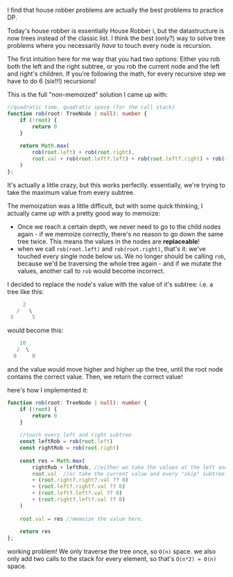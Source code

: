 I find that house robber problems are actually the best problems to practice DP. 

Today's house robber is essentially House Robber i, but the datastructure is now trees instead of the classic list. I think the best (only?) way to solve tree problems where you necessarily *have* to touch every node is recursion.

The first intuition here for me way that you had two options: Either you rob both the left and the right subtree, or you rob the current node and the left and right's children. If you're following the math, for every recursive step we have to do 6 (six!!!) recursions! 

This is the full "non-memoized" solution I came up with:

```typescript
//quadratic time, quadratic space (for the call stack)
function rob(root: TreeNode | null): number {
    if (!root) {
        return 0
    }
    
    return Math.max(
        rob(root.left) + rob(root.right),
        root.val + rob(root.left?.left) + rob(root.left?.right) + rob(root.right?.left) + rob(root.right?.right)
    )
};
```

It's actually a little crazy, but this works perfectly. essentially, we're trying to take the maximum value from every subtree. 

The memoization was a little difficult, but with some quick thinking, I actually came up with a pretty good way to memoize:

- Once we reach a certain depth, we never need to go to the child nodes again - if we memoize correctly, there's no reason to go down the same tree twice. This means the values in the nodes are **replaceable**!
- when we call `rob(root.left)` and `rob(root.right)`, that's it: we've touched every single node below us. We no longer should be calling `rob`, because we'd be traversing the whole tree again - and if we mutate the values, another call to `rob` would become incorrect.

I decided to replace the node's value with the value of it's subtree: i.e. a tree like this:

```dart
     2
   /   \
 5      5 
```

would become this:

```dart
    10
   /  \
  0     0 
```

and the value would move higher and higher up the tree, until the root node contains the correct value. Then, we return the correct value!

here's how I implemented it:

```typescript
function rob(root: TreeNode | null): number {
    if (!root) {
        return 0
    }
    
    //touch every left and right subtree
    const leftRob = rob(root.left)
    const rightRob = rob(root.right)
    
    const res = Math.max(
        rightRob + leftRob, //either we take the values at the left and right subtree...
        root.val  //or take the current value and every "skip" subtree!
        + (root.right?.right?.val ?? 0)
        + (root.left?.right?.val ?? 0)
        + (root.left?.left?.val ?? 0)
        + (root.right?.left?.val ?? 0)
    )
    
    root.val = res //memoize the value here.
    
    return res
};
```

working problem! We only traverse the tree once, so `O(n)` space. we also only add two calls to the stack for every element, so that's `O(n*2) = O(n)` space.